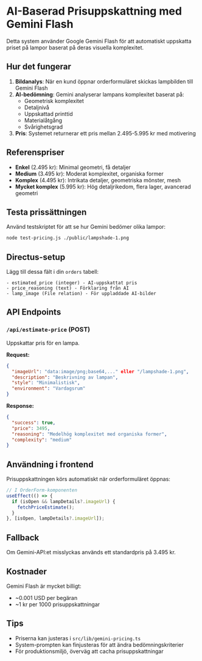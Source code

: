 # AI-Baserad Prisuppskattning med Gemini Flash

Detta system använder Google Gemini Flash för att automatiskt uppskatta priset på lampor baserat på deras visuella komplexitet.

## Hur det fungerar

1. **Bildanalys**: När en kund öppnar orderformuläret skickas lampbilden till Gemini Flash
2. **AI-bedömning**: Gemini analyserar lampans komplexitet baserat på:
   - Geometrisk komplexitet
   - Detaljnivå
   - Uppskattad printtid
   - Materialåtgång
   - Svårighetsgrad
3. **Pris**: Systemet returnerar ett pris mellan 2.495-5.995 kr med motivering

## Referenspriser

- **Enkel** (2.495 kr): Minimal geometri, få detaljer
- **Medium** (3.495 kr): Moderat komplexitet, organiska former
- **Komplex** (4.495 kr): Intrikata detaljer, geometriska mönster, mesh
- **Mycket komplex** (5.995 kr): Hög detaljrikedom, flera lager, avancerad geometri

## Testa prissättningen

Använd testskriptet för att se hur Gemini bedömer olika lampor:

```bash
node test-pricing.js ./public/lampshade-1.png
```

## Directus-setup

Lägg till dessa fält i din `orders` tabell:

```
- estimated_price (integer) - AI-uppskattat pris
- price_reasoning (text) - Förklaring från AI
- lamp_image (File relation) - För uppladdade AI-bilder
```

## API Endpoints

### `/api/estimate-price` (POST)
Uppskattar pris för en lampa.

**Request:**
```json
{
  "imageUrl": "data:image/png;base64,..." eller "/lampshade-1.png",
  "description": "Beskrivning av lampan",
  "style": "Minimalistisk",
  "environment": "Vardagsrum"
}
```

**Response:**
```json
{
  "success": true,
  "price": 3495,
  "reasoning": "Medelhög komplexitet med organiska former",
  "complexity": "medium"
}
```

## Användning i frontend

Prisuppskattningen körs automatiskt när orderformuläret öppnas:

```typescript
// I OrderForm-komponenten
useEffect(() => {
  if (isOpen && lampDetails?.imageUrl) {
    fetchPriceEstimate();
  }
}, [isOpen, lampDetails?.imageUrl]);
```

## Fallback

Om Gemini-API:et misslyckas används ett standardpris på 3.495 kr.

## Kostnader

Gemini Flash är mycket billigt:
- ~0.001 USD per begäran
- ~1 kr per 1000 prisuppskattningar

## Tips

- Priserna kan justeras i `src/lib/gemini-pricing.ts`
- System-prompten kan finjusteras för att ändra bedömningskriterier
- För produktionsmiljö, överväg att cacha prisuppskattningar

